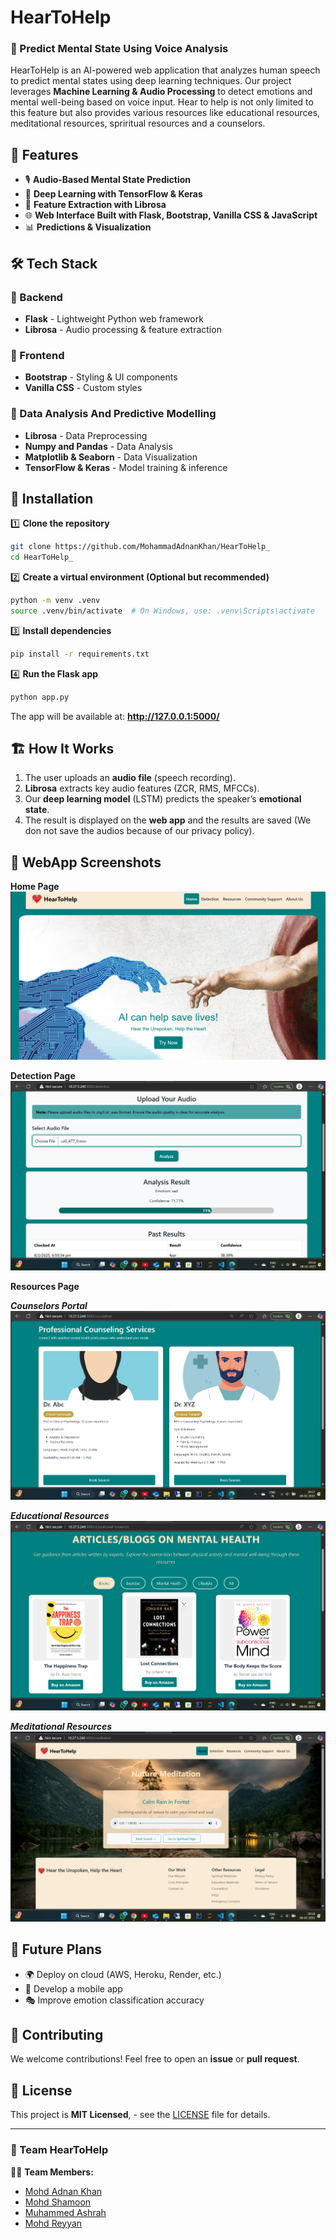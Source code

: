 # HearToHelp

### 🌟 Predict Mental State Using Voice Analysis

HearToHelp is an AI-powered web application that analyzes human speech to predict mental states using deep learning techniques. Our project leverages **Machine Learning & Audio Processing** to detect emotions and mental well-being based on voice input. Hear to help is not only limited to this feature but also provides various resources like educational resources, meditational resources, spriritual resources and a counselors.

## 🚀 Features

- 🎙️ **Audio-Based Mental State Prediction**  
- 🧠 **Deep Learning with TensorFlow & Keras**  
- 🎵 **Feature Extraction with Librosa**  
- 🌐 **Web Interface Built with Flask, Bootstrap, Vanilla CSS & JavaScript**  
- 📊 **Predictions & Visualization**  

## 🛠️ Tech Stack

### 🔹 Backend  
- **Flask** - Lightweight Python web framework   
- **Librosa** - Audio processing & feature extraction  

### 🔹 Frontend  
- **Bootstrap** - Styling & UI components  
- **Vanilla CSS** - Custom styles  

### 🔹 Data Analysis And Predictive Modelling
- **Librosa** - Data Preprocessing
- **Numpy and Pandas** - Data Analysis
- **Matplotlib & Seaborn** - Data Visualization
- **TensorFlow & Keras** - Model training & inference 

## 📌 Installation

1️⃣ **Clone the repository**  
```sh
git clone https://github.com/MohammadAdnanKhan/HearToHelp_
cd HearToHelp_
```

2️⃣ **Create a virtual environment (Optional but recommended)**
```sh
python -m venv .venv
source .venv/bin/activate  # On Windows, use: .venv\Scripts\activate
```

3️⃣ **Install dependencies**
```sh
pip install -r requirements.txt
```

4️⃣ **Run the Flask app**
```sh
python app.py
```
The app will be available at: **http://127.0.0.1:5000/**

## 🏗️ How It Works  

1. The user uploads an **audio file** (speech recording).  
2. **Librosa** extracts key audio features (ZCR, RMS, MFCCs).  
3. Our **deep learning model** (LSTM) predicts the speaker’s **emotional state**.  
4. The result is displayed on the **web app** and the results are saved (We don not save the audios because of our privacy policy).  

## 🤖 WebApp Screenshots
**Home Page**
![Alt text](static/images/home.png)

**Detection Page**
![Alt text](static/images/detection.png)

**Resources Page**

***Counselors Portal***
![Alt text](static/images/counselors.png)

***Educational Resources***
![Alt text](static/images/edu.png)

***Meditational Resources***
![Alt text](static/images/meditation.png)

## 📅 Future Plans  
- 🌍 Deploy on cloud (AWS, Heroku, Render, etc.)  
- 📱 Develop a mobile app  
- 🎭 Improve emotion classification accuracy  

## 🤝 Contributing  
We welcome contributions! Feel free to open an **issue** or **pull request**.  

## 📜 License  
This project is **MIT Licensed**, - see the [LICENSE](./LICENSE) file for details.

---

### 🚀 Team HearToHelp  
👨‍💻 **Team Members:**  
- [Mohd Adnan Khan](https://www.linkedin.com/in/mohdadnan-khan)
- [Mohd Shamoon](https://www.linkedin.com/in/mohd-shamoon-9261402b4)
- [Muhammed Ashrah](https://www.linkedin.com/in/muhammed-ashrah)
- [Mohd Reyyan](https://www.linkedin.com/in/mohd-reyaan)